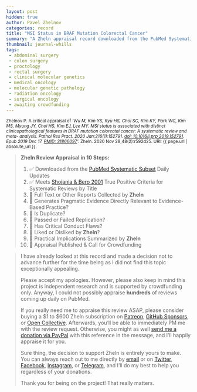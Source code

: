 ```yaml
---
layout: post
hidden: true
author: Pavel Zhelnov
categories: record
title: "MSI Status in BRAF Mutation Colorectal Cancer"
summary: "A Zheln appraisal record downloaded from the PubMed Systematic Subset daily updates."
thumbnail: journal-whills
tags:
 - abdominal surgery
 - colon surgery
 - proctology
 - rectal surgery
 - clinical molecular genetics
 - medical oncology
 - molecular genetic pathology
 - radiation oncology
 - surgical oncology
 - awaiting crowdfunding
---
```


<small id="citation">Zhelnov P. A critical appraisal of _‘Wu M, Kim YS, Ryu HS, Choi SC, Kim KY, Park WC, Kim MS, Myung JY, Choi HS, Kim EJ, Lee MY. MSI status is associated with distinct clinicopathological features in BRAF mutation colorectal cancer: A systematic review and meta- analysis. Pathol Res Pract. 2020 Jan;216(1):152791. [doi: 10.1016/j.prp.2019.152791](https://doi.org/10.1016/j.prp.2019.152791). Epub 2019 Dec 17. [PMID: 31866097](https://pubmed.gov/31866097)’._ Zheln. 2020 Nov 28;48(2):r592d25. URI: {{ page.url | absolute_url }}.</small>

> **Zheln Review Appraisal in 10 Steps:**
>
> 1. ✅ Downloaded from the [PubMed Systematic Subset](https://github.com/p1m-ortho/qs-global-ortho-search-queries/blob/global-sr-query/README.md) Daily Updates
> 2. ✅ Meets [Shojania & Bero 2001](https://www.researchgate.net/publication/11820967_Taking_Advantage_of_the_Explosion_of_Systematic_Reviews_An_Efficient_MEDLINE_Search_Strategy) True Positive Criteria for Systematic Reviews by Title
> 3. 🔄 Full Text or Other Reports Collected by **Zheln**
> 4. 🔄 Generates Pragmatic Evidence Directly Relevant to Evidence-Based Practice?
> 5. 🔄 Is Duplicate?
> 6. 🔄 Passed or Failed Replication?
> 7. 🔄 Has Critical Conduct Flaws?
> 8. 🔄 Liked or Disliked by **Zheln**?
> 9. 🔄 Practical Implications Summarized by **Zheln**
> 10. 🔄 Appraisal Published & Call for Crowdfunding

> I have already looked at this record and made a decision not to advance further for the time being as I did not find this topic exceptionally appealing.
>
> Please accept my apologies. However, please also keep in mind this project is independent research and is supported by crowdfunding only. Anyway, I could not possibly appraise **hundreds** of reviews coming up daily on PubMed.
> 
> If you really need me to appraise this review ASAP, please consider buying a $1 to $600 Zheln subscription on [Patreon](https://patreon.com/zheln), [GitHub Sponsors](https://github.com/sponsors/drzhelnov), or [Open Collective](https://opencollective.com/zheln). Afterwards, you’ll be able to immediately PM me with the review request. Otherwise, you might as well [send me a donation via PayPal](https://paypal.me/pjelnov) with this reference in the message, and I’ll happily appraise it for you.
> 
> Sure thing, the decision to support Zheln is entirely yours to make. You can always reach out to me directly by [email](mailto:pavel@zheln.com) or on [Twitter](https://twitter.com/drzhelnov), [Facebook](https://facebook.com/drzhelnov), [Instagram](https://instagram.com/igzheln), or [Telegram](https://t.me/drzhelnov), and I’ll do my best to help you regardless of your donations.
> 
> Thank you for being on the project! That really matters.
